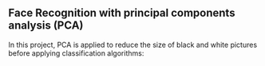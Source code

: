 ## Face Recognition with principal components analysis (PCA)

In this project, PCA is applied to reduce the size of black and white pictures before applying classification algorithms:

